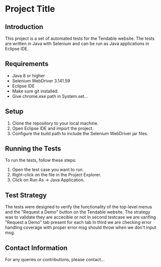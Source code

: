 
# Project Title

## Introduction
This project is a set of automated tests for the Tendable website. The tests are written in Java with Selenium and can be run as Java applications in Eclipse IDE.

## Requirements
- Java 8 or higher
- Selenium WebDriver 3.141.59
- Eclipse IDE
- Make sure git installed.
- Give chrome.exe path in System.set...

## Setup
1. Clone the repository to your local machine.
2. Open Eclipse IDE and import the project.
3. Configure the build path to include the Selenium WebDriver jar files.

## Running the Tests
To run the tests, follow these steps:
1. Open the test case you want to run.
2. Right-click on the file in the Project Explorer.
3. Click on Run As -> Java Application.

## Test Strategy
The tests were designed to verify the functionality of the top-level menus and the "Request a Demo" button on the Tendable website. The strategy was to validate they are accecible or not
In second testcase we are varifing "Request a Demo" tab present for each tab
In third we are checking error handling coverage with proper error msg should throw when we don't input msg.

## Contact Information
For any queries or contributions, please contact...
